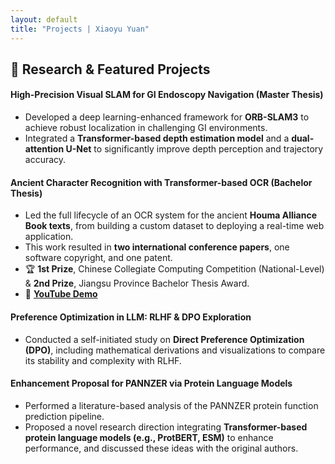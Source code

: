 ```yaml
---
layout: default
title: "Projects | Xiaoyu Yuan"
---
```


## 🚀 Research & Featured Projects

#### **High-Precision Visual SLAM for GI Endoscopy Navigation** (Master Thesis)
* Developed a deep learning-enhanced framework for **ORB-SLAM3** to achieve robust localization in challenging GI environments.
* Integrated a **Transformer-based depth estimation model** and a **dual-attention U-Net** to significantly improve depth perception and trajectory accuracy.

#### **Ancient Character Recognition with Transformer-based OCR** (Bachelor Thesis)
* Led the full lifecycle of an OCR system for the ancient **Houma Alliance Book texts**, from building a custom dataset to deploying a real-time web application.
* This work resulted in **two international conference papers**, one software copyright, and one patent.
* 🏆 **1st Prize**, Chinese Collegiate Computing Competition (National-Level) & **2nd Prize**, Jiangsu Province Bachelor Thesis Award.
* 🎥 **[YouTube Demo]([YouTube](https://www.youtube.com/watch?v=myvIOghtj1k&t=14s))**

#### **Preference Optimization in LLM: RLHF & DPO Exploration**
* Conducted a self-initiated study on **Direct Preference Optimization (DPO)**, including mathematical derivations and visualizations to compare its stability and complexity with RLHF.

#### **Enhancement Proposal for PANNZER via Protein Language Models**
* Performed a literature-based analysis of the PANNZER protein function prediction pipeline.
* Proposed a novel research direction integrating **Transformer-based protein language models (e.g., ProtBERT, ESM)** to enhance performance, and discussed these ideas with the original authors.
  
